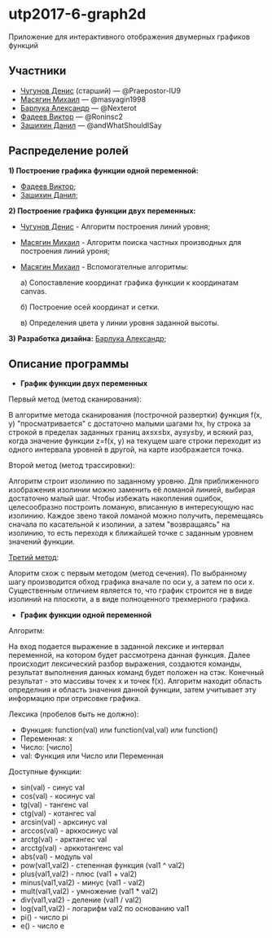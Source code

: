 # utp2017-6-graph2d
Приложение для интерактивного отображения двумерных графиков функций

## Участники
* [Чугунов Денис](https://github.com/Praepostor-IU9) (старший) — @Praepostor-IU9
* [Масягин Михаил](https://github.com/masyagin1998) — @masyagin1998
* [Барлука Александр](https://github.com/Nexterot) — @Nexterot
* [Фадеев Виктор](https://github.com/Roninsc2) — @Roninsc2
* [Зашихин Данил](https://github.com/andWhatShouldISay) — @andWhatShouldISay

## Распределение ролей
**1) Построение графика функции одной переменной:**
  * [Фадеев Виктор](https://github.com/Roninsc2);
  * [Зашихин Данил](https://github.com/andWhatShouldISay);
  
**2) Построение графика функции двух переменных:**
  * [Чугунов Денис](https://github.com/Praepostor-IU9) - Алгоритм построения линий уровня;
  * [Масягин Михаил](https://github.com/masyagin1998) - Алгоритм поиска частных производных для построения линий уроня;
  * [Масягин Михаил](https://github.com/masyagin1998) - Вспомогателные алгоритмы:
  
    а) Сопоставление координат графика функции к координатам canvas.
    
    б) Построение осей координат и сетки.
    
    в) Определения цвета у линии уровня заданной высоты.
    
**3) Разработка дизайна:**
  [Барлука Александр](https://github.com/Nexterot);

## Описание программы
* **График функции двух переменных**

Первый метод (метод сканирования):

В алгоритме метода сканирования (построчной развертки) функция f(x, y) "просматривается" с достаточно малыми шагами hx, hy строка за строкой в пределах заданных границ ax≤x≤bx, ay≤y≤by, и всякий раз, когда значение функции z=f(x, y) на текущем шаге строки переходит из одного интервала уровней в другой, на карте изображается точка.

Второй метод (метод трассировки):

Алгоритм строит изолинию по заданному уровню. Для приближенного изображения изолинии можно заменить её ломаной линией, выбирая достаточно малый шаг. Чтобы избежать накопления ошибок, целесообразно построить ломаную, вписанную в интересующую нас изолинию. Каждое звено такой ломаной можно получить, перемещаясь сначала по касательной к изолинии, а затем "возвращаясь" на изолинию, то есть переходя к ближайшей точке с заданным уровнем значений функции.

[Третий метод](https://github.com/bmstu-iu9/utp2017-6-graph2d/tree/featurePlane3dLine):

Алоритм схож с первым методом (метод сечения). По выбранному шагу производится обход графика вначале по оси y, а затем по оси x. Существенным отличием является то, что график строится не в виде изолиний на плоскоти, а в виде полноценного трехмерного графика.

* **График функции одной переменной**

Алгоритм:

На вход подается выражение в заданной лексике и интервал переменной, на котором будет рассмотрена данная функция. Далее происходит лексический разбор выражения, создаются команды, результат выполнения данных команд будет положен на стэк. Конечный результат - это массивы точек x и точек f(x). Алгоритм находит область определния и область значения данной функции, затем учитывает эту информацию при отрисовке графика.

Лексика (пробелов быть не должно):
* Функция: function(val) или function(val,val) или function()
* Переменная: x
* Число: [число]
* val: Функция или Число или Переменная

Доступные функции:
* sin(val) - синус val
* cos(val) - косинус val
* tg(val) - тангенс val
* ctg(val) - котангес val
* arcsin(val) - арксинус val
* arccos(val) - арккосинус val
* arctg(val) - арктангес val
* arcctg(val) - арккотангенс val
* abs(val) - модуль val
* pow(val1,val2) - степенная функция (val1 ^ val2)
* plus(val1,val2) - плюс (val1 + val2)
* minus(val1,val2) - минус (val1 - val2)
* mult(val1,val2) - умножение (val1 * val2)
* div(val1,val2) - деление (val1 / val2)
* log(val1,val2) - логарифм val2 по основанию val1
* pi() - число pi
* e() - число e 
